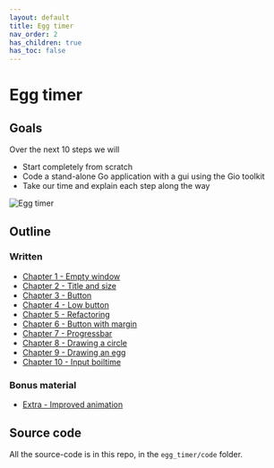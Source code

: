 ```yaml
---
layout: default
title: Egg timer
nav_order: 2
has_children: true
has_toc: false
---
```



# Egg timer

## Goals
Over the next 10 steps we will

 - Start completely from scratch
 - Code a stand-alone Go application with a gui using the Gio toolkit
 - Take our time and explain each step along the way

![Egg timer](egg_timer.gif)

## Outline

### Written
 - [Chapter 1 - Empty window](01_empty_window.md)
 - [Chapter 2 - Title and size](02_title_and_size.md)
 - [Chapter 3 - Button](03_button.md)
 - [Chapter 4 - Low button](04_button_low.md)
 - [Chapter 5 - Refactoring](05_button_low_refactored.md)
 - [Chapter 6 - Button with margin](06_button_low_margin.md)
 - [Chapter 7 - Progressbar](07_progressbar.md)
 - [Chapter 8 - Drawing a circle](08_egg_as_circle.md)
 - [Chapter 9 - Drawing an egg](09_egg_as_egg.md)
 - [Chapter 10 - Input boiltime](10_input_boiltime.md)
                                 
### Bonus material
 - [Extra - Improved animation](11_improved_animation.md)


## Source code
All the source-code is in this repo, in the ```egg_timer/code``` folder.
